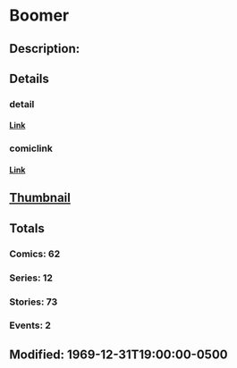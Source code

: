 # Boomer
## Description: 
## Details
### detail
#### [Link](http://marvel.com/characters/2800/boom_boom?utm_campaign=apiRef&utm_source=225578a89fc76f3d20fbffda5d17a88d)
### comiclink
#### [Link](http://marvel.com/comics/characters/1009205/boomer?utm_campaign=apiRef&utm_source=225578a89fc76f3d20fbffda5d17a88d)
## [Thumbnail](http://i.annihil.us/u/prod/marvel/i/mg/b/40/image_not_available.jpg)
## Totals
### Comics: 62
### Series: 12
### Stories: 73
### Events: 2
## Modified: 1969-12-31T19:00:00-0500